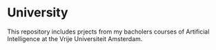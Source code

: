 # University
This repository includes prjects from my bacholers courses of Artificial Intelligence at the Vrije Universiteit Amsterdam.
